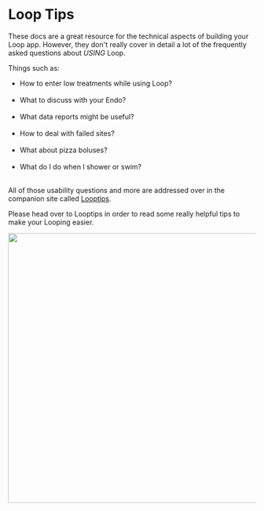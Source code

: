 # Loop Tips

These docs are a great resource for the technical aspects of building your Loop
app. However, they don't really cover in detail a lot of the frequently asked
questions about _USING_ Loop.

Things such as:

- How to enter low treatments while using Loop?</br></br>
- What to discuss with your Endo?</br></br>
- What data reports might be useful?</br></br>
- How to deal with failed sites?</br></br>
- What about pizza boluses?</br></br>
- What do I do when I shower or swim?</br></br>

All of those usability questions and more are addressed over in the companion
site called [Looptips](https://looptips.org).

Please head over to Looptips in order to read some really helpful tips to make
your Looping easier.

<p align="center">
<img src="../img/looptips.png" width="550">
</p>
